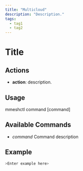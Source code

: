 ```yaml
---
title: "Multicloud"
description: "Description."
tags:
  - tag1
  - tag2
---
```


# Title


## Actions

- **action**: description.


## Usage

  mmeshctl command [command]

## Available Commands

- *command*        Command description


## Example

```bash
>Enter example here>
```

